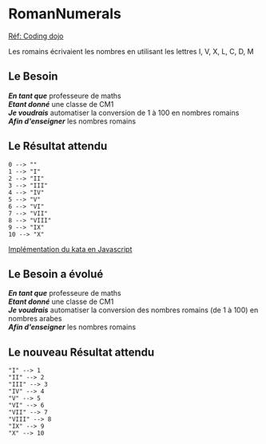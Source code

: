 # RomanNumerals
[Réf: Coding dojo](https://codingdojo.org/kata/RomanNumerals/)

Les romains écrivaient les nombres en utilisant les lettres
I, V, X, L, C, D, M

## Le Besoin
***En tant que*** professeure de maths \
***Etant donné*** une classe de CM1 \
***Je voudrais*** automatiser la conversion de 1 à 100 en nombres romains \
***Afin d'enseigner*** les nombres romains

## Le Résultat attendu
```
0 --> ""
1 --> "I"
2 --> "II"
3 --> "III"
4 --> "IV"
5 --> "V"
6 --> "VI"
7 --> "VII"
8 --> "VIII"
9 --> "IX"
10 --> "X"

```

[Implémentation du kata en Javascript](http://www.novaroma.org/via_romana/numbers.html)


## Le Besoin a évolué
***En tant que*** professeure de maths \
***Etant donné*** une classe de CM1 \
***Je voudrais*** automatiser la conversion des nombres romains (de 1 à 100) en nombres arabes \
***Afin d'enseigner*** les nombres romains

## Le nouveau Résultat attendu
```
"I" --> 1 
"II" --> 2 
"III" --> 3 
"IV" --> 4 
"V" --> 5 
"VI" --> 6 
"VII" --> 7 
"VIII" --> 8 
"IX" --> 9 
"X" --> 10 
```